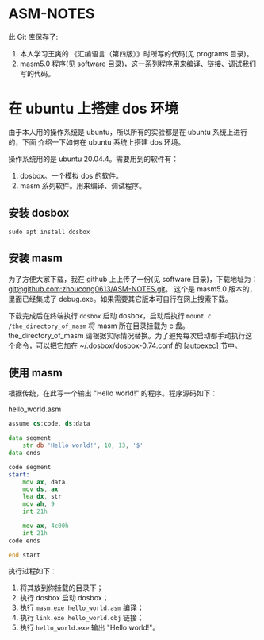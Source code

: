 # ASM-NOTES

此 Git 库保存了:

1. 本人学习王爽的 《汇编语言（第四版）》时所写的代码(见 programs 目录)。
2. masm5.0 程序(见 software 目录)，这一系列程序用来编译、链接、调试我们写的代码。

# 在 ubuntu 上搭建 dos 环境

由于本人用的操作系统是 ubuntu，所以所有的实验都是在 ubuntu 系统上进行的，下面
介绍一下如何在 ubuntu 系统上搭建 dos 环境。

操作系统用的是 ubuntu 20.04.4。需要用到的软件有：

1. dosbox。一个模拟 dos 的软件。
2. masm 系列软件。用来编译、调试程序。

## 安装 dosbox

```
sudo apt install dosbox
```

## 安装 masm

为了方便大家下载，我在 github 上上传了一份(见 software 目录)，下载地址为：[git@github.com:zhoucong0613/ASM-NOTES.git](git@github.com:zhoucong0613/ASM-NOTES.git)。
这个是 masm5.0 版本的，里面已经集成了 debug.exe。如果需要其它版本可自行在网上搜索下载。

下载完成后在终端执行 `dosbox` 启动 dosbox，启动后执行 `mount c /the_directory_of_masm` 将 masm 所在目录挂载为 c 盘。
the\_directory\_of\_masm 请根据实际情况替换。为了避免每次启动都手动执行这个命令，可以把它加在 ~/.dosbox/dosbox-0.74.conf
的 [autoexec] 节中。

## 使用 masm

根据传统，在此写一个输出 "Hello world!" 的程序。程序源码如下：

hello\_world.asm

```asm
assume cs:code, ds:data

data segment
    str db 'Hello world!', 10, 13, '$'
data ends

code segment
start:
    mov ax, data
    mov ds, ax
    lea dx, str
    mov ah, 9
    int 21h

    mov ax, 4c00h
    int 21h
code ends

end start
```

执行过程如下：

1. 将其放到你挂载的目录下；
2. 执行 dosbox 启动 dosbox；
3. 执行 `masm.exe hello_world.asm` 编译；
4. 执行 `link.exe hello_world.obj` 链接；
5. 执行 `hello_world.exe` 输出 "Hello world!"。
